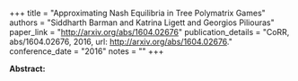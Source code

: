 +++
title = "Approximating Nash Equilibria in Tree Polymatrix Games"
authors = "Siddharth Barman and Katrina Ligett and Georgios Piliouras"
paper_link = "http://arxiv.org/abs/1604.02676"
publication_details = "CoRR, abs/1604.02676, 2016, url: <a href='http://arxiv.org/abs/1604.02676' target='_blank'>http://arxiv.org/abs/1604.02676</a>."
conference_date = "2016"
notes = ""
+++

<b>Abstract:</b>
